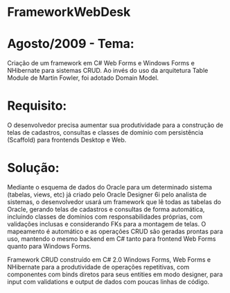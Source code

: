# FrameworkWebDesk

# Agosto/2009 - Tema:
   Criação de um framework em C# Web Forms e Windows Forms e NHibernate para sistemas CRUD. Ao invés do uso da arquitetura Table Module de Martin Fowler, foi adotado Domain Model.

# Requisito: 
O desenvolvedor precisa aumentar sua produtividade para a construção de telas de cadastros, consultas e classes de domínio com persistência (Scaffold) para frontends Desktop e Web.

# Solução: 
Mediante o esquema de dados do Oracle para um determinado sistema (tabelas, views, etc) já criado pelo Oracle Designer 6i pelo analista de sistemas, o desenvolvedor usará um framework que lê todas as tabelas do Oracle, gerando telas de cadastros e consultas de forma automática, incluindo classes de domínios com responsabilidades próprias, com validações inclusas e considerando FKs para a montagem de telas. O mapeamento é automático e as operações CRUD são geradas prontas para uso, mantendo o mesmo backend em C# tanto para frontend Web Forms quanto para Windows Forms.

Framework CRUD construído em C# 2.0 Windows Forms, Web Forms e NHibernate para a produtividade de operações repetitivas, com componentes com binds diretos para seus entities em modo designer, para input com validations e output de dados com poucas linhas de código.
